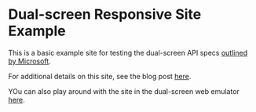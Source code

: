 # Dual-screen Responsive Site Example
This is a basic example site for testing the dual-screen API specs [outlined by Microsoft](https://github.com/MicrosoftEdge/MSEdgeExplainers/blob/master/Foldables/explainer.md).

For additional details on this site, see the blog post [here](https://justsome.codes/dual-screen-web-design/).

YOu can also play around with the site in the dual-screen web emulator [here](https://foldables-emulator.netlify.com/?url=https://justsomecodeposts.blob.core.windows.net/dualscreenexample/index.html).
